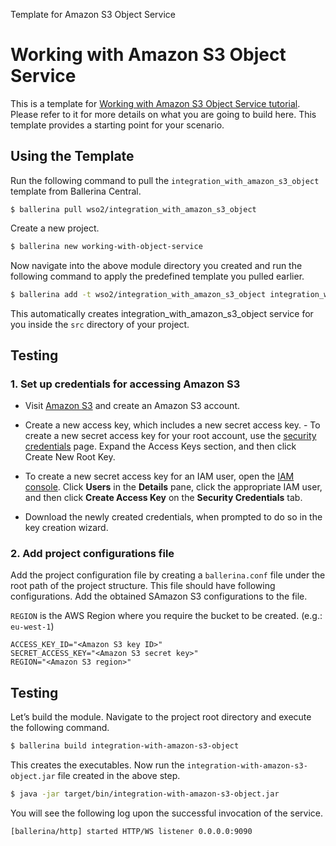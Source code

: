 Template for Amazon S3 Object Service 

# Working with Amazon S3 Object Service 

This is a template for [Working with Amazon S3 Object Service tutorial](https://ei.docs.wso2.com/en/7.0.0/ballerina-integrator/learn/tutorials/saas-integrations/amazons3/working-with-object-service). Please refer to it for more details on what you are going to build here. This template provides a starting point for your scenario. 


## Using the Template

Run the following command to pull the `integration_with_amazon_s3_object` template from Ballerina Central.

```
$ ballerina pull wso2/integration_with_amazon_s3_object
```

Create a new project.

```bash
$ ballerina new working-with-object-service
```

Now navigate into the above module directory you created and run the following command to apply the predefined template you pulled earlier.

```bash
$ ballerina add -t wso2/integration_with_amazon_s3_object integration_with_amazon_s3_object
```

This automatically creates integration_with_amazon_s3_object service for you inside the `src` directory of your project.  

## Testing

### 1. Set up credentials for accessing Amazon S3

- Visit [Amazon S3](https://aws.amazon.com/s3/) and create an Amazon S3 account.

- Create a new access key, which includes a new secret access key.
        - To create a new secret access key for your root account, use the [security credentials](https://console.aws.amazon.com/iam/home?#security_credential) page. Expand the Access Keys section, and then click Create New Root Key.

-  To create a new secret access key for an IAM user, open the [IAM console](https://console.aws.amazon.com/iam/home?region=us-east-1#home). Click **Users** in the **Details** pane, click the appropriate IAM user, and then click **Create Access Key** on the **Security Credentials** tab.
   
- Download the newly created credentials, when prompted to do so in the key creation wizard.

### 2. Add project configurations file

Add the project configuration file by creating a `ballerina.conf` file under the root path of the project structure. 
This file should have following configurations. Add the obtained SAmazon S3 configurations to the file.

`REGION` is the AWS Region where you require the bucket to be created. (e.g.: `eu-west-1`)

```
ACCESS_KEY_ID="<Amazon S3 key ID>"
SECRET_ACCESS_KEY="<Amazon S3 secret key>"
REGION="<Amazon S3 region>"
```

## Testing 

Let’s build the module. Navigate to the project root directory and execute the following command.

```bash
$ ballerina build integration-with-amazon-s3-object
```

This creates the executables. Now run the `integration-with-amazon-s3-object.jar` file created in the above step.

```bash
$ java -jar target/bin/integration-with-amazon-s3-object.jar
```
You will see the following log upon the successful invocation of the service.

```log
[ballerina/http] started HTTP/WS listener 0.0.0.0:9090
```
